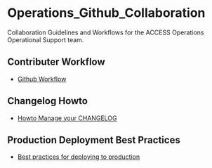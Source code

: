 # Operations_Github_Collaboration
Collaboration Guidelines and Workflows for the ACCESS Operations Operational
Support team.

## Contributer Workflow
* [Github Workflow](/git_workflow.md)

## Changelog Howto
* [Howto Manage your CHANGELOG](/changelogging.md)

## Production Deployment Best Practices
* [Best practices for deploying to production](/production_best_practices.md)
